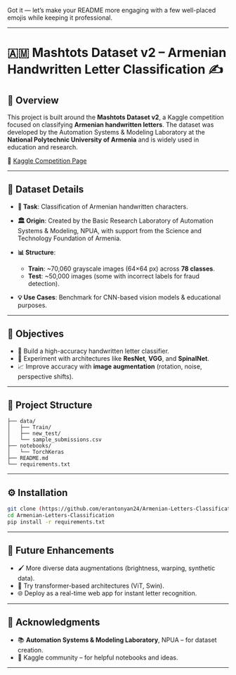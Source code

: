 Got it — let’s make your README more engaging with a few well-placed emojis while keeping it professional.

---

# 🇦🇲 Mashtots Dataset v2 – Armenian Handwritten Letter Classification ✍️

## 📌 Overview

This project is built around the **Mashtots Dataset v2**, a Kaggle competition focused on classifying **Armenian handwritten letters**.
The dataset was developed by the Automation Systems & Modeling Laboratory at the **National Polytechnic University of Armenia** and is widely used in education and research.

🔗 [Kaggle Competition Page](https://www.kaggle.com/competitions/mashtots-dataset-v2/overview)

---

## 📂 Dataset Details

* **🎯 Task**: Classification of Armenian handwritten characters.
* **🏛 Origin**: Created by the Basic Research Laboratory of Automation Systems & Modeling, NPUA, with support from the Science and Technology Foundation of Armenia.
* **📊 Structure**:

  * **Train**: \~70,060 grayscale images (64×64 px) across **78 classes**.
  * **Test**: \~50,000 images (some with incorrect labels for fraud detection).
* **💡 Use Cases**: Benchmark for CNN-based vision models & educational purposes.

---

## 🎯 Objectives

* 🧠 Build a high-accuracy handwritten letter classifier.
* 🔬 Experiment with architectures like **ResNet**, **VGG**, and **SpinalNet**.
* 📈 Improve accuracy with **image augmentation** (rotation, noise, perspective shifts).

---

## 📁 Project Structure

```
├── data/
│   ├── Train/
│   ├── new_test/
│   └── sample_submissions.csv
├── notebooks/
│   └── TorchKeras
├── README.md
└── requirements.txt
```

---

## ⚙️ Installation

```bash
git clone (https://github.com/erantonyan24/Armenian-Letters-Classification.git)
cd Armenian-Letters-Classification
pip install -r requirements.txt
```

---

## 🔮 Future Enhancements

* 🖌️ More diverse data augmentations (brightness, warping, synthetic data).
* 🤖 Try transformer-based architectures (ViT, Swin).
* 🌐 Deploy as a real-time web app for instant letter recognition.

---

## 🙏 Acknowledgments

* 📚 **Automation Systems & Modeling Laboratory**, NPUA – for dataset creation.
* 🤝 Kaggle community – for helpful notebooks and ideas.

---


